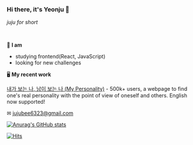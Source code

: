 ### Hi there, it's Yeonju 👋  
_juju for short_

<br />

👩 **I am**
- studying frontend(React, JavaScript)
- looking for new challenges

🖥 **My recent work**

<a href="https://my-personality.me">내가 보는 나, 남이 보는 나 (My Personality)</a> - 500k+ users, a webpage to find one's real personality with the point of view of oneself and others. English now supported!

✉ jujubee6323@gmail.com



[![Anurag's GitHub stats](https://github-readme-stats.vercel.app/api?username=yeonjuchoi)](https://github.com/anuraghazra/github-readme-stats)

[![Hits](https://hits.seeyoufarm.com/api/count/incr/badge.svg?url=https%3A%2F%2Fgithub.com%2Fyeonjuchoi%2Fhit-counter&count_bg=%23DFDFDF&title_bg=%23FDD9D9&icon=&icon_color=%23FFDBDB&title=hits&edge_flat=false)](https://hits.seeyoufarm.com)
